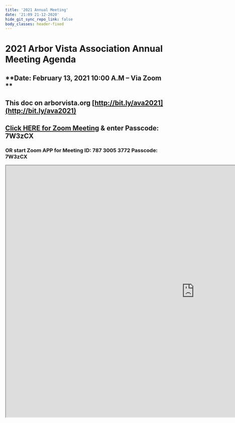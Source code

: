 ```yaml
---
title: '2021 Annual Meeting'
date: '21:09 21-12-2020'
hide_git_sync_repo_link: false
body_classes: header-fixed
---
```


<link id="linkstyle" rel='stylesheet' href='/css/ava.css'/>


# 2021 Arbor Vista Association Annual Meeting Agenda


## **Date:  February 13, 2021  10:00 A.M – Via Zoom **


## **This doc on arborvista.org [http://bit.ly/ava2021](http://bit.ly/ava2021)**


## [Click HERE for Zoom Meeting](https://us04web.zoom.us/j/78730053772?pwd=K08vdUx2dkFtSCszMU5ySjkxbWpaQT09)   & enter   Passcode: **7W3zCX**


### OR start Zoom APP for Meeting ID: **787 3005 377**2  Passcode: **7W3zCX**

<iframe width="1200" height="800" src="https://docs.google.com/document/d/e/2PACX-1vSFH2abBQG-9eCDwsKo3mjPD053zKtjsAUYS95jTow8VpE8UKPAQC5ulsSyA_cWnHT9CMN12nUQ-gFi/pub?embedded=true"></iframe>
